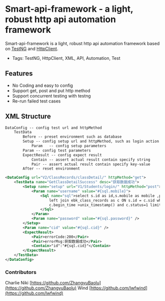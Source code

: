 # Smart-api-framework - a light, robust http api automation framework

Smart-api-framework is a light, robust http api automation framework based on [TestNG](http://testng.org/doc/index.html) and [HttpClient](http://hc.apache.org/httpcomponents-client-ga/).

* Tags: TestNG, HttpClient, XML, API, Automation, Test

## Features

* No Coding and easy to config
* Support get, post and put http method
* Support concurrent testing with testng
* Re-run failed test cases

## XML Structure
```xml
DataConfig -- config test url and httpMethod
    TestData
        Before -- preset environment such as database
        Setup -- config setup url and httpMethod, such as login action
            Param	-- config setup parameters
        Param -- config test parameters
        ExpectResult -- config expect result
            Contain	-- assert actual result contain specify string
            Pair -- assert actual result contain specify key-value
        After -- reset environment 
```

```xml
<DataConfig url="V2/ClassRecords/classDetail/" httpMethod="get">
    <TestData name="GetClassDetailSuccess" desc="获取数据成功">
        <Setup name="setup" url="V1/Students/login/" httpMethod="post">
            <Param name="username" value="#{sql.mobile}">
                <Sql name="sql">select s.id as id,s.mobile as mobile ,password,c.id as cid from ebk_students as s
                    left join ebk_class_records as c ON s.id = c.sid where
                    c.begin_time >unix_timestamp() and c.status=1 limit 100;
                </Sql>
            </Param>
            <Param name="password" value="#{sql.password}" />
        </Setup>
        <Param name="cid" value="#{sql.cid}" />
        <ExpectResult>
            <Pair>errorCode:200</Pair>
            <Pair>errorMsg:获取数据成功</Pair>
            <Contain>"id":"#{sql.cid}"</Contain>
        </ExpectResult>
    </TestData>
</DataConfig>
```

### Contributors
   Charlie
   Niki    [https://github.com/ZhangyuBaolu](https://github.com/ZhangyuBaolu)
   Wind    [https://github.com/lwfwind](https://github.com/lwfwind)